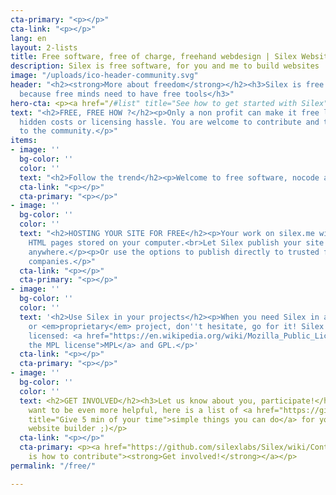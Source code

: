 ```yaml
---
cta-primary: "<p></p>"
cta-link: "<p></p>"
lang: en
layout: 2-lists
title: Free software, free of charge, freehand webdesign | Silex Website Builder
description: Silex is free software, for you and me to build websites
image: "/uploads/ico-header-community.svg"
header: "<h2><strong>More about freedom</strong></h2><h3>Silex is free and open source
  because free minds need to have free tools</h3>"
hero-cta: <p><a href="/#list" title="See how to get started with Silex">GET STARTED!</a></p>
text: "<h2>FREE, FREE HOW ?</h2><p>Only a non profit can make it free like this, without
  hidden costs or licensing hassle. You are welcome to contribute and to offer services
  to the community.</p>"
items:
- image: ''
  bg-color: ''
  color: ''
  text: "<h2>Follow the trend</h2><p>Welcome to free software, nocode and static movements.</p>"
  cta-link: "<p></p>"
  cta-primary: "<p></p>"
- image: ''
  bg-color: ''
  color: ''
  text: "<h2>HOSTING YOUR SITE FOR FREE</h2><p>Your work on silex.me will result in
    HTML pages stored on your computer.<br>Let Silex publish your site and host it
    anywhere.</p><p>Or use the options to publish directly to trusted free hosting
    companies.</p>"
  cta-link: "<p></p>"
  cta-primary: "<p></p>"
- image: ''
  bg-color: ''
  color: ''
  text: '<h2>Use Silex in your projects</h2><p>When you need Silex in a open source
    or <em>proprietary</em> project, don''t hesitate, go for it! Silex is doubled
    licensed: <a href="https://en.wikipedia.org/wiki/Mozilla_Public_License" title="About
    the MPL license">MPL</a> and GPL.</p>'
  cta-link: "<p></p>"
  cta-primary: "<p></p>"
- image: ''
  bg-color: ''
  color: ''
  text: <h2>GET INVOLVED</h2><h3>Let us know about you, participate!</h3><p>If you
    want to be even more helpful, here is a list of <a href="https://github.com/silexlabs/Silex/wiki/Contribute"
    title="Give 5 min of your time">simple things you can do</a> for your favorite
    website builder ;)</p>
  cta-link: "<p></p>"
  cta-primary: <p><a href="https://github.com/silexlabs/Silex/wiki/Contribute" title="Here
    is how to contribute"><strong>Get involved!</strong></a></p>
permalink: "/free/"

---
```

